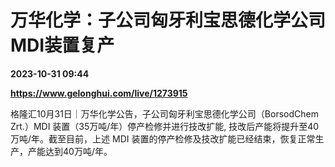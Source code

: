 # 万华化学：子公司匈牙利宝思德化学公司MDI装置复产

**2023-10-31 09:44**

**https://www.gelonghui.com/live/1273915**

格隆汇10月31日｜万华化学公告，子公司匈牙利宝思德化学公司（BorsodChem Zrt.）MDI 装置（35万吨/年）停产检修并进行技改扩能, 技改后产能将提升至40万吨/年。截至目前，上述 MDI 装置的停产检修及技改扩能已经结束，恢复正常生产，产能达到40万吨/年。